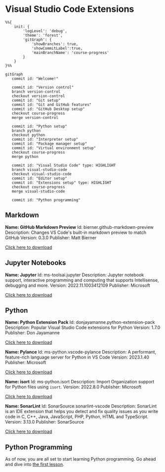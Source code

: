 # Visual Studio Code Extensions

```mermaid
%%{
    init: {
        'logLevel': 'debug',
        'theme': 'forest',
        'gitGraph': {
            'showBranches': true,
            'showCommitLabel':true,
            'mainBranchName': 'course-progress'
        }
    }
}%%

gitGraph
   commit id: "Welcome!"

   commit id: "Version control"
   branch version-control
   checkout version-control
   commit id: "Git setup"
   commit id: "Git and GitHub features"
   commit id: "GitHub Desktop setup"
   checkout course-progress
   merge version-control

   commit id: "Python setup"
   branch python
   checkout python
   commit id: "Interpreter setup"
   commit id: "Package manager setup"
   commit id: "Virtual environment setup"
   checkout course-progress
   merge python

   commit id: "Visual Studio Code" type: HIGHLIGHT
   branch visual-studio-code
   checkout visual-studio-code
   commit id: "Editor setup"
   commit id: "Extensions setup" type: HIGHLIGHT
   checkout course-progress
   merge visual-studio-code

   commit id: "Python programming"
```

## Markdown

**Name: GitHub Markdown Preview**
Id: bierner.github-markdown-preview
Description: Changes VS Code's built-in markdown preview to match GitHub
Version: 0.3.0
Publisher: Matt Bierner

[Click here to download](https://marketplace.visualstudio.com/items?itemName=bierner.github-markdown-preview)

## Jupyter Notebooks

**Name: Jupyter**
Id: ms-toolsai.jupyter
Description: Jupyter notebook support, interactive programming and computing that supports Intellisense, debugging and more.
Version: 2022.11.1003412109
Publisher: Microsoft

[Click here to download](https://marketplace.visualstudio.com/items?itemName=ms-toolsai.jupyter)

## Python

**Name: Python Extension Pack**
Id: donjayamanne.python-extension-pack
Description: Popular Visual Studio Code extensions for Python
Version: 1.7.0
Publisher: Don Jayamanne

[Click here to download](https://marketplace.visualstudio.com/items?itemName=donjayamanne.python-extension-pack)

**Name: Pylance**
Id: ms-python.vscode-pylance
Description: A performant, feature-rich language server for Python in VS Code
Version: 2023.1.40
Publisher: Microsoft

[Click here to download](https://marketplace.visualstudio.com/items?itemName=ms-python.vscode-pylance)

**Name: isort**
Id: ms-python.isort
Description: Import Organization support for Python files using `isort`.
Version: 2022.8.0
Publisher: Microsoft

[Click here to download](https://marketplace.visualstudio.com/items?itemName=ms-python.isort)

**Name: SonarLint**
Id: SonarSource.sonarlint-vscode
Description: SonarLint is an IDE extension that helps you detect and fix quality issues as you write code in C, C++, Java, JavaScript, PHP, Python, HTML and TypeScript.
Version: 3.13.0
Publisher: SonarSource

[Click here to download](https://marketplace.visualstudio.com/items?itemName=SonarSource.sonarlint-vscode)

## Python Programming

As of now, you are all set to start learning Python programming. Go ahead and dive into [the first lesson](/lessons/introduction.ipynb).
